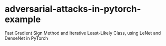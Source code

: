 # adversarial-attacks-in-pytorch-example
Fast Gradient Sign Method and Iterative Least-Likely Class, using LeNet and DenseNet in PyTorch
